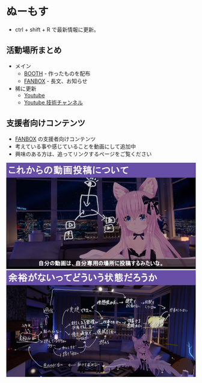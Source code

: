 # ぬーもす
* ctrl + shift + R で最新情報に更新。

## 活動場所まとめ
* メイン
  * [BOOTH](https://numos.booth.pm/) - 作ったものを配布
  * [FANBOX](https://numos.fanbox.cc/) - 長文、お知らせ
* 稀に更新
  * [Youtube](https://www.youtube.com/channel/UCujsgwUJgg3sww1HwSUlK2Q?sub_confirmation=0?sub_confirmation=1)
  * [Youtube 技術チャンネル](https://www.youtube.com/channel/UCI5nkn0_yAdx9LfP8exWSHg?sub_confirmation=0?sub_confirmation=1)

## 支援者向けコンテンツ
* [FANBOX](https://numos.fanbox.cc/) の支援者向けコンテンツ
* 考えている事や感じていることを動画にして追加中
* 興味のある方は、追ってリンクするページをご覧ください

![](./images/1.png)
![](./images/2.png)